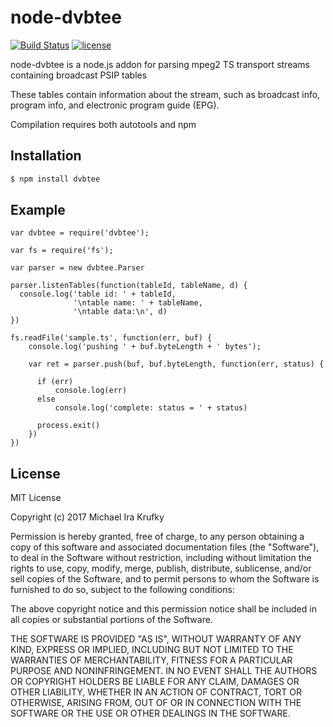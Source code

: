 # node-dvbtee
[![Build Status](https://travis-ci.org/mkrufky/node-dvbtee.svg?branch=master)](https://travis-ci.org/mkrufky/node-dvbtee)
[![license](https://img.shields.io/github/license/mashape/apistatus.svg)](#license)

node-dvbtee is a node.js addon for parsing mpeg2 TS transport streams containing broadcast PSIP tables

These tables contain information about the stream, such as broadcast info, program info, and electronic program guide (EPG).

Compilation requires both autotools and npm

## Installation

```bash
$ npm install dvbtee
```

## Example

```
var dvbtee = require('dvbtee');

var fs = require('fs');

var parser = new dvbtee.Parser

parser.listenTables(function(tableId, tableName, d) {
  console.log('table id: ' + tableId,
              '\ntable name: ' + tableName,
              '\ntable data:\n', d)
})

fs.readFile('sample.ts', function(err, buf) {
    console.log('pushing ' + buf.byteLength + ' bytes');

    var ret = parser.push(buf, buf.byteLength, function(err, status) {

      if (err)
          console.log(err)
      else
          console.log('complete: status = ' + status)

      process.exit()
    })
})
```

## License
MIT License

Copyright (c) 2017 Michael Ira Krufky

Permission is hereby granted, free of charge, to any person obtaining a copy
of this software and associated documentation files (the "Software"), to deal
in the Software without restriction, including without limitation the rights
to use, copy, modify, merge, publish, distribute, sublicense, and/or sell
copies of the Software, and to permit persons to whom the Software is
furnished to do so, subject to the following conditions:

The above copyright notice and this permission notice shall be included in all
copies or substantial portions of the Software.

THE SOFTWARE IS PROVIDED "AS IS", WITHOUT WARRANTY OF ANY KIND, EXPRESS OR
IMPLIED, INCLUDING BUT NOT LIMITED TO THE WARRANTIES OF MERCHANTABILITY,
FITNESS FOR A PARTICULAR PURPOSE AND NONINFRINGEMENT. IN NO EVENT SHALL THE
AUTHORS OR COPYRIGHT HOLDERS BE LIABLE FOR ANY CLAIM, DAMAGES OR OTHER
LIABILITY, WHETHER IN AN ACTION OF CONTRACT, TORT OR OTHERWISE, ARISING FROM,
OUT OF OR IN CONNECTION WITH THE SOFTWARE OR THE USE OR OTHER DEALINGS IN THE
SOFTWARE.

